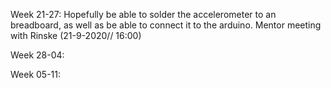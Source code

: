 Week 21-27: Hopefully be able to solder the accelerometer to an breadboard, as well as be able to connect it to the arduino. 
    Mentor meeting with Rinske (21-9-2020// 16:00)

Week 28-04: 

Week 05-11: